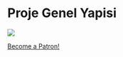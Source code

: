 


# Proje Genel Yapisi
![](https://github.com/HaydiKodlayalim/microservice-app/blob/master/docs/arch.png)


<a href="https://www.patreon.com/bePatron?u=26970812" data-patreon-widget-type="become-patron-button">Become a Patron!</a>
